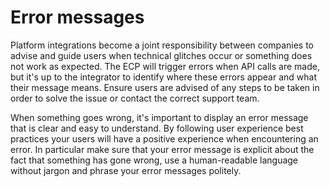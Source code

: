 # Error messages

Platform integrations become a joint responsibility between companies to advise and guide users when technical glitches occur or something does not work as expected. The ECP will trigger errors when API calls are made, but it's up to the integrator to identify where these errors appear and what their message means. Ensure users are advised of any steps to be taken in order to solve the issue or contact the correct support team.

When something goes wrong, it's important to display an error message that is clear and easy to understand. By following user experience best practices your users will have a positive experience when encountering an error. In particular make sure that your error message is explicit about the fact that something has gone wrong, use a human-readable language without jargon and phrase your error messages politely.
